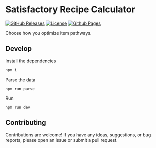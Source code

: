 # Satisfactory Recipe Calculator
[![GitHub Releases](https://img.shields.io/github/release/K20shores/Satisfactory-Recipe-Chains.svg)](https://github.com/K20shores/Satisfactory-Recipe-Chains/releases)
[![License](https://img.shields.io/github/license/K20shores/Satisfactory-Recipe-Chains.svg)](https://github.com/K20shores/Satisfactory-Recipe-Chains/blob/main/LICENSE)
[![Github Pages](https://github.com/K20shores/Satisfactory-Recipe-Chains/actions/workflows/deploy.yml/badge.svg)](https://github.com/K20shores/Satisfactory-Recipe-Chains/actions/workflows/deploy.yml)

Choose how you optimize item pathways.

## Develop

Install the dependencies

```
npm i
```

Parse the data
```
npm run parse
```

Run
```
npm run dev
```

## Contributing

Contributions are welcome! If you have any ideas, suggestions, or bug reports, please open an issue or submit a pull request.
